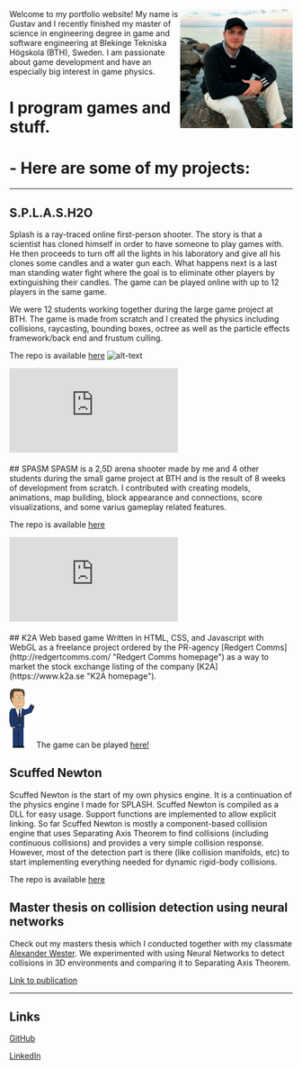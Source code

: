 <img align="right" src="./assets/Jag.jpg" width="200">
Welcome to my portfolio website! My name is Gustav and I recently finished my master of science in engineering degree in game and software engineering at Blekinge Tekniska Högskola (BTH), Sweden. I am passionate about game development and have an especially big interest in game physics.

# I program games and stuff. 
# - Here are some of my projects: 
---
## S.P.L.A.S.H2O
Splash is a ray-traced online first-person shooter. The story is that a scientist has cloned himself in order to have someone to play games with. He then proceeds to turn off all the lights in his laboratory and give all his clones some candles and a water gun each. What happens next is a last man standing water fight where the goal is to eliminate other players by extinguishing their candles. The game can be played online with up to 12 players in the same game.

We were 12 students working together during the large game project at BTH. The game is made from scratch and I created the physics including collisions, raycasting, bounding boxes, octree as well as the particle effects framework/back end and frustum culling.

The repo is available [here](https://github.com/BTH-StoraSpel-DXR/SPLASH "SPLASH repo")
![alt-text](https://raw.githubusercontent.com/BTH-StoraSpel-DXR/SPLASH/master/GitHubMedia/splash_logo.png "SPLASH20 logo")

<div class="container">
<iframe src="https://www.youtube.com/embed/NXo2Lea5HGo" 
frameborder="0" allowfullscreen class="video"></iframe>
</div>
<br/>
## SPASM
SPASM is a 2,5D arena shooter made by me and 4 other students during the small game project at BTH and is the result of 8 weeks of development from scratch. I contributed with creating models, animations, map building, block appearance and connections, score visualizations, and some varius gameplay related features.

The repo is available [here](https://github.com/Piratkopia13/DV1504_SPASM "SPASM repo")

<div class="container">
<iframe src="https://www.youtube.com/embed/ansdNcRM_0Q"
frameborder="0" allowfullscreen class="video"></iframe>
</div>
<br/>
## K2A Web based game
Written in HTML, CSS, and Javascript with WebGL as a freelance project ordered by the PR-agency [Redgert Comms](http://redgertcomms.com/ "Redgert Comms homepage") as a way to market the stock exchange listing of the company [K2A](https://www.k2a.se "K2A homepage").

![alt-text](./K2A/Assets/Textures/Characters/Johan/Johan_K2A.png "Johan K2A") The game can be played [here!](./K2A "K2A Game")
<br/>
## Scuffed Newton
Scuffed Newton is the start of my own physics engine. It is a continuation of the physics engine I made for SPLASH. Scuffed Newton is compiled as a DLL for easy usage. Support functions are implemented to allow explicit linking. So far Scuffed Newton is mostly a component-based collision engine that uses Separating Axis Theorem to find collisions (including continuous collisions) and provides a very simple collision response. However, most of the detection part is there (like collision manifolds, etc) to start implementing everything needed for dynamic rigid-body collisions.

The repo is available [here](https://github.com/Praccen/ScuffedNewton "Scuffed Newton repo")
<br/>
## Master thesis on collision detection using neural networks
Check out my masters thesis which I conducted together with my classmate [Alexander Wester](https://pirat.dev). We experimented with using Neural Networks to detect collisions in 3D environments and comparing it to Separating Axis Theorem.
 
[Link to publication](http://urn.kb.se/resolve?urn=urn:nbn:se:bth-19623 "DiVa publication")
<br/>

---
## Links
[GitHub](https://github.com/Praccen "Github profile")

[LinkedIn](https://www.linkedin.com/in/gustav-bj%C3%B6rk-47329a188 "LinkedIn profile")
